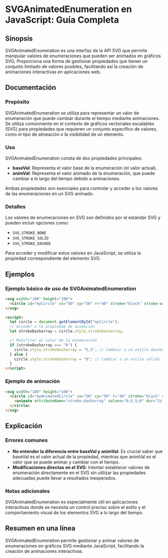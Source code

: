<!--
Meta Description: # SVGAnimatedEnumeration en JavaScript: Guía Completa ## Sinopsis SVGAnimatedEnumeration es una interfaz de la API SVG que permite manipular valores d...
Meta Keywords: svg, que, valores, svganimatedenumeration, valor
-->

# SVGAnimatedEnumeration en JavaScript: Guía Completa

## Sinopsis
SVGAnimatedEnumeration es una interfaz de la API SVG que permite manipular valores de enumeraciones que pueden ser animados en gráficos SVG. Proporciona una forma de gestionar propiedades que tienen un conjunto limitado de valores posibles, facilitando así la creación de animaciones interactivas en aplicaciones web.

## Documentación
### Propósito
SVGAnimatedEnumeration se utiliza para representar un valor de enumeración que puede cambiar durante el tiempo mediante animaciones. Se utiliza comúnmente en el contexto de gráficos vectoriales escalables (SVG) para propiedades que requieren un conjunto específico de valores, como el tipo de alineación o la visibilidad de un elemento.

### Uso
SVGAnimatedEnumeration consta de dos propiedades principales:
- **baseVal**: Representa el valor base de la enumeración (el valor actual).
- **animVal**: Representa el valor animado de la enumeración, que puede cambiar a lo largo del tiempo debido a animaciones.

Ambas propiedades son esenciales para controlar y acceder a los valores de las enumeraciones en un SVG animado.

### Detalles
Los valores de enumeraciones en SVG son definidos por el estándar SVG y pueden incluir opciones como:
- `SVG_STROKE_NONE`
- `SVG_STROKE_SOLID`
- `SVG_STROKE_DASHED`

Para acceder y modificar estos valores en JavaScript, se utiliza la propiedad correspondiente del elemento SVG.

## Ejemplos
### Ejemplo básico de uso de SVGAnimatedEnumeration
```html
<svg width="100" height="100">
  <circle id="myCircle" cx="50" cy="50" r="40" stroke="black" stroke-width="3" fill="red" />
</svg>

<script>
  let circle = document.getElementById("myCircle");
  // Acceder a la propiedad de animación
  let strokeDasharray = circle.style.strokeDasharray;

  // Modificar el valor de la enumeración
  if (strokeDasharray === "0") {
    circle.style.strokeDasharray = "5,5"; // Cambiar a un estilo dashed
  } else {
    circle.style.strokeDasharray = "0"; // Cambiar a un estilo sólido
  }
</script>
```

### Ejemplo de animación
```html
<svg width="100" height="100">
  <circle id="myAnimatedCircle" cx="50" cy="50" r="40" stroke="black" stroke-width="3" fill="red">
    <animate attributeName="stroke-dasharray" values="0;5,5;0" dur="2s" repeatCount="indefinite" />
  </circle>
</svg>
```

## Explicación
### Errores comunes
- **No entender la diferencia entre baseVal y animVal**: Es crucial saber que baseVal es el valor actual de la propiedad, mientras que animVal es el valor que se puede animar y cambiar con el tiempo.
- **Modificaciones directas en el SVG**: Intentar establecer valores de enumeración directamente en el SVG sin utilizar las propiedades adecuadas puede llevar a resultados inesperados.

### Notas adicionales
SVGAnimatedEnumeration es especialmente útil en aplicaciones interactivas donde se necesita un control preciso sobre el estilo y el comportamiento visual de los elementos SVG a lo largo del tiempo.

## Resumen en una línea
SVGAnimatedEnumeration permite gestionar y animar valores de enumeraciones en gráficos SVG mediante JavaScript, facilitando la creación de animaciones interactivas.